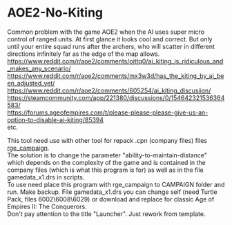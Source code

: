 # AOE2-No-Kiting
Common problem with the game AOE2 when the AI uses super micro control of ranged units. At first glance it looks cool and correct. But only until your entire squad runs after the archers, who will scatter in different directions infinitely far as the edge of the map allows.  
https://www.reddit.com/r/aoe2/comments/ojttq0/ai_kiting_is_ridiculous_and_makes_any_scenario/  
https://www.reddit.com/r/aoe2/comments/mx3w3d/has_the_kiting_by_ai_been_adjusted_yet/  
https://www.reddit.com/r/aoe2/comments/605254/ai_kiting_discusiion/  
https://steamcommunity.com/app/221380/discussions/0/154642321536364583/  
https://forums.ageofempires.com/t/please-please-please-give-us-an-option-to-disable-ai-kiting/85394  
etc.  

This tool need use with other tool for repack .cpn (company files) files [rge_campaign](https://github.com/withmorten/rge_campaign).  
The solution is to change the parameter "ability-to-maintain-distance" which depends on the complexity of the game and is contained in the company files (which is what this program is for) as well as in the file gamedata_x1.drs in scripts.  
To use need place this program with rge_campaign to CAMPAIGN folder and run. Make backup. File gamedata_x1.drs you can change self (need Turtle Pack, files 6002\6008\6029) or download and replace for classic Age of Empires II: The Conquerors.  
Don't pay attention to the title "Launcher". Just rework from template.
